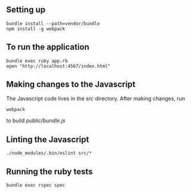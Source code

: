 ## Setting up

    bundle install --path=vendor/bundle
    npm install -g webpack

## To run the application

    bundle exec ruby app.rb
    open "http://localhost:4567/index.html"

## Making changes to the Javascript

The Javascript code lives in the *src* directory. After making changes, run

    webpack

to build *public/bundle.js*

## Linting the Javascript

    ./node_modules/.bin/eslint src/*

## Running the ruby tests

    bundle exec rspec spec
